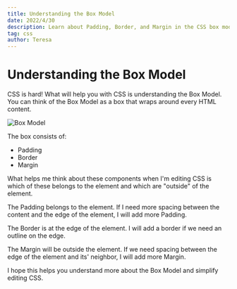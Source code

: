 ```yaml
---
title: Understanding the Box Model
date: 2022/4/30
description: Learn about Padding, Border, and Margin in the CSS box model.
tag: css
author: Teresa
---
```


# Understanding the Box Model

CSS is hard! What will help you with CSS is understanding the Box Model. You can think of the Box Model as a box that wraps around every HTML content.

![Box Model](https://miro.medium.com/max/816/1*sKnLrT1TtqWDZg7GWoBCow.png)

The box consists of:

- Padding
- Border
- Margin

What helps me think about these components when I'm editing CSS is which of these belongs to the element and which are "outside" of the element.

The Padding belongs to the element. If I need more spacing between the content and the edge of the element, I will add more Padding.

The Border is at the edge of the element. I will add a border if we need an outline on the edge.

The Margin will be outside the element. If we need spacing between the edge of the element and its' neighbor, I will add more Margin.

I hope this helps you understand more about the Box Model and simplify editing CSS.
